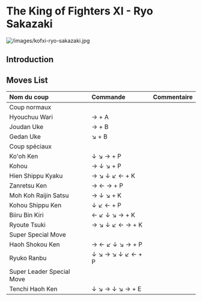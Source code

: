 # The King of Fighters XI - Ryo Sakazaki

![](/images/kofxi-ryo-sakazaki.jpg "/images/kofxi-ryo-sakazaki.jpg")

## Introduction

## Moves List

| Nom du coup               | Commande          | Commentaire |
|:--------------------------|:------------------|:------------|
| Coup normaux              |                   |             |
| Hyouchuu Wari             | → + A             |             |
| Joudan Uke                | → + B             |             |
| Gedan Uke                 | ↘ + B             |             |
| Coup spéciaux             |                   |             |
| Ko'oh Ken                 | ↓ ↘ → + P         |             |
| Kohou                     | → ↓ ↘ + P         |             |
| Hien Shippu Kyaku         | → ↘ ↓ ↙ ← + K     |             |
| Zanretsu Ken              | → ← → + P         |             |
| Moh Koh Raijin Satsu      | → ↓ ↘ + K         |             |
| Kohou Shippu Ken          | ↓ ↙ ← + P         |             |
| Biiru Bin Kiri            | ← ↙ ↓ ↘ → + K     |             |
| Ryoute Tsuki              | → ↘ ↓ ↙ ← → + K   |             |
| Super Special Move        |                   |             |
| Haoh Shokou Ken           | → ← ↙ ↓ ↘ → + P   |             |
| Ryuko Ranbu               | ↓ ↘ → ↘ ↓ ↙ ← + P |             |
| Super Leader Special Move |                   |             |
| Tenchi Haoh Ken           | ↓ ↘ → ↓ ↘ → + E   |             |
